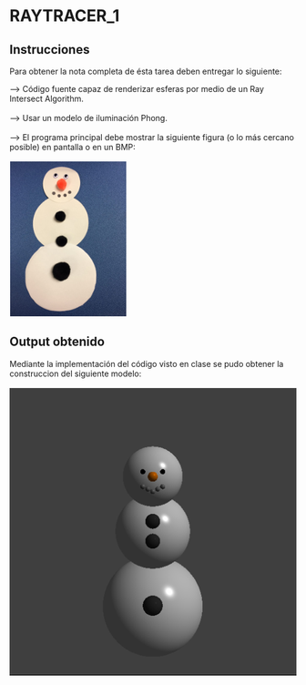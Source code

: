 # RAYTRACER_1

## Instrucciones 

Para obtener la nota completa de ésta tarea deben entregar lo siguiente:

--> Código fuente capaz de renderizar esferas por medio de un Ray Intersect Algorithm.
<br>
<br>
--> Usar un modelo de iluminación Phong.
<br>
<br>
--> El programa principal debe mostrar la siguiente figura (o lo más cercano posible) en pantalla o en un BMP:
<br>
<br>
<img src = './imas/RT_model.png' />

## Output obtenido
Mediante la implementación del código visto en clase se pudo obtener la construccion del siguiente modelo:
<br>
<br>
<img src = './imas/RT_output.png' />
